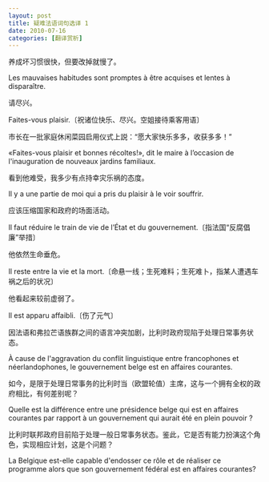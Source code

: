 ```yaml
---
layout: post
title: 疑难法语词句选译 1
date: 2010-07-16
categories: [翻译赏析]  
---
```


养成坏习惯很快，但要改掉就慢了。

Les mauvaises habitudes sont promptes à être acquises et lentes à disparaître.

请尽兴。

Faites-vous plaisir.〔祝诸位快乐、尽兴。空姐接待乘客用语〕

市长在一批家庭休闲菜园启用仪式上説：“愿大家快乐多多，收获多多！”

«Faites-vous plaisir et bonnes récoltes!», dit le maire à l’occasion de l'inauguration de nouveaux jardins familiaux.

看到他难受，我多少有点持幸灾乐祸的态度。

Il y a une partie de moi qui a pris du plaisir à le voir souffrir.

应该压缩国家和政府的场面活动。

Il faut réduire le train de vie de l’État et du gouvernement.〔指法国“反腐倡廉”举措〕

他依然生命垂危。

Il reste entre la vie et la mort.〔命悬一线；生死难料；生死难卜，指某人遭遇车祸之后的状况〕

他看起来较前虚弱了。

Il est apparu affaibli.〔伤了元气〕

因法语和弗拉芒语族群之间的语言冲突加剧，比利时政府现陷于处理日常事务状态。

À cause de l'aggravation du conflit linguistique entre francophones et néerlandophones, le gouvernement belge est en affaires courantes.

如今，是限于处理日常事务的比利时当（欧盟轮值）主席，这与一个拥有全权的政府相比，有何差别呢？

Quelle est la différence entre une présidence belge qui est en affaires courantes par rapport à un gouvernement qui aurait été en plein pouvoir ?

比利时联邦政府目前陷于处理一般日常事务状态。鉴此，它是否有能力扮演这个角色，实现相应计划，这是个问题？

La Belgique est-elle capable d'endosser ce rôle et de réaliser ce programme alors que son gouvernement fédéral est en affaires courantes?
